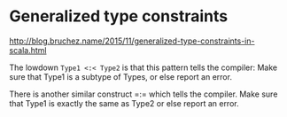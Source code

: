 # Generalized type constraints

http://blog.bruchez.name/2015/11/generalized-type-constraints-in-scala.html

The lowdown `Type1 <:< Type2` is that this pattern tells the compiler:
Make sure that Type1 is a subtype of Types, or else report an error.

There is another similar construct =:= which tells the compiler.
Make sure that Type1 is exactly the same as Type2 or else report an error.
